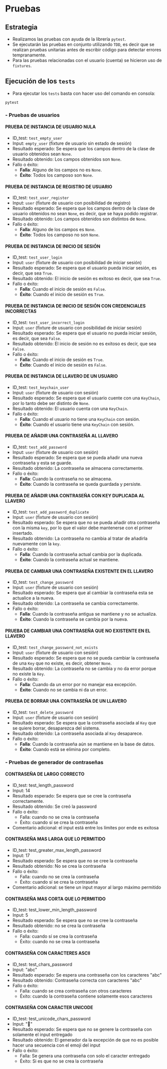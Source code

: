 # Pruebas

## Estrategia

- Realizamos las pruebas con ayuda de la librería `pytest`. 
- Se ejecutarán las pruebas en conjunto utilizando `TDD`, es decir que se realizan pruebas unitarias antes de escribir código para detectar errores tempranamente.
- Para las pruebas relacionadas con el usuario (cuenta) se hicieron uso de `fixtures`.

## Ejecución de los `tests`
- Para ejecutar los `tests` basta con hacer uso del comando en consola:
```
pytest
```

### - Pruebas de usuarios

#### PRUEBA DE INSTANCIA DE USUARIO NULA
- ID_test: `test_empty_user`
- Input: `empty_user` (fixture de usuario sin estado de sesión)
- Resultado esperado: Se espera que los campos dentro de la clase de usuario obtenidos sean `None`.
- Resultado obtenido: Los campos obtenidos son `None`.
- Fallo o éxito:
    - **Falla**: Alguno de los campos no es `None`.
    - **Éxito**: Todos los camposo son `None`.

#### PRUEBA DE INSTANCIA DE REGISTRO DE USUARIO
- ID_test: `test_user_register`
- Input: `user` (fixture de usuario con posibilidad de registro)
- Resultado esperado: Se espera que los campos dentro de la clase de usuario obtenidos no sean `None`, es decir, que se haya podido registrar.
- Resultado obtenido: Los campos obtenidos son distintos de `None`.
- Fallo o éxito:
    - **Falla**: Alguno de los campos es `None`.
    - **Éxito**: Todos los camposo no son `None`.

#### PRUEBA DE INSTANCIA DE INICIO DE SESIÓN
- ID_test: `test_user_login`
- Input: `user` (fixture de usuario con posibilidad de iniciar sesión)
- Resultado esperado: Se espera que el usuario pueda iniciar sesión, es decir, que sea `True`.
- Resultado obtenido: El inicio de sesión es exitoso es decir, que sea `True`.
- Fallo o éxito:
    - **Falla**: Cuando el inicio de sesión es `False`.
    - **Éxito**: Cuando el inicio de sesión es `True`.

#### PRUEBA DE INSTANCIA DE INICIO DE SESIÓN CON CREDENCIALES INCORRECTAS
- ID_test: `test_user_incorrect_login`
- Input: `user` (fixture de usuario con posibilidad de iniciar sesión)
- Resultado esperado: Se espera que el usuario no pueda iniciar sesión, es decir, que sea `False`.
- Resultado obtenido: El inicio de sesión no es exitoso es decir, que sea `False`.
- Fallo o éxito:
    - **Falla**: Cuando el inicio de sesión es `True`.
    - **Éxito**: Cuando el inicio de sesión es `False`.

#### PRUEBA DE INSTANCIA DE LLAVERO DE UN USUARIO
- ID_test: `test_keychain_user`
- Input: `user` (fixture de usuario con sesión)
- Resultado esperado: Se espera que el usuario cuente con una `KeyChain`, por lo tanto debe ser distinto de `None`.
- Resultado obtenido: El usuario cuenta con una `KeyChain`.
- Fallo o éxito:
    - **Falla**: Cuando el usuario no tiene una `KeyChain` con sesión.
    - **Éxito**: Cuando el usuario tiene una `KeyChain` con sesión.

#### PRUEBA DE AÑADIR UNA CONTRASEÑA AL LLAVERO
- ID_test: `test_add_password`
- Input: `user` (fixture de usuario con sesión)
- Resultado esperado: Se espera que se pueda añadir una nueva contraseña y esta se guarde.
- Resultado obtenido: La contraseña se almacena correctamente.
- Fallo o éxito:
    - **Falla**: Cuando la contraseña no se almacena.
    - **Éxito**: Cuando la contraseña se queda guardada y persiste.

#### PRUEBA DE AÑADIR UNA CONTRASEÑA CON KEY DUPLICADA AL LLAVERO
- ID_test: `test_add_password_duplicate`
- Input: `user` (fixture de usuario con sesión)
- Resultado esperado: Se espera que no se pueda añadir otra contraseña con la misma `key`, por lo que el valor debe mantenerse con el primer insertado.
- Resultado obtenido: La contraseña no cambia al tratar de añadirla nuevamente con la `key`.
- Fallo o éxito:
    - **Falla**: Cuando la contraseña actual cambia por la duplicada.
    - **Éxito**: Cuando la contraseña actual se mantiene.

#### PRUEBA DE CAMBIAR UNA CONTRASEÑA EXISTENTE EN EL LLAVERO
- ID_test: `test_change_password`
- Input: `user` (fixture de usuario con sesión)
- Resultado esperado: Se espera que al cambiar la contraseña esta se actualice a la nueva.
- Resultado obtenido: La contraseña se cambia correctamente.
- Fallo o éxito:
    - **Falla**: Cuando la contraseña antigua se mantiene y no se actualiza.
    - **Éxito**: Cuando la contraseña se cambia por la nueva.

#### PRUEBA DE CAMBIAR UNA CONTRASEÑA QUE NO EXISTENTE EN EL LLAVERO
- ID_test: `test_change_password_not_exists`
- Input: `user` (fixture de usuario con sesión)
- Resultado esperado: Se espera que no se pueda cambiar la contraseña de una `Key` que no existe, es decir, obtener `None`.
- Resultado obtenido: La contraseña no se cambia y no da error porque no existe la `Key`.
- Fallo o éxito:
    - **Falla**: Cuando da un error por no manejar esa excepción.
    - **Éxito**: Cuando no se cambia ni da un error.

#### PRUEBA DE BORRAR UNA CONTRASEÑA DE UN LLAVERO
- ID_test: `test_delete_password`
- Input: `user` (fixture de usuario con sesión)
- Resultado esperado: Se espera que la contraseña asociada al `Key` que se quiere borrar, desaparezca del sistema.
- Resultado obtenido: La contraseña asociada al `Key` desaparece.
- Fallo o éxito:
    - **Falla**: Cuando la contraseña aún se mantiene en la base de datos.
    - **Éxito**: Cuando está se elimina por completo.

### - Pruebas de generador de contraseñas
#### CONTRASEÑA DE LARGO CORRECTO
- ID_test: test_length_password
- Input: 14
- Resultado esperado: Se espera que se cree la contraseña correctamente.
- Resultado obtenido: Se creó la password
- Fallo o éxito: 
  - Falla: cuando no se crea la contraseña
  - Éxito: cuando sí se crea la contraseña
- Comentario adicional: el input está entre los límites por ende es exitosa
  

#### CONTRASEÑA MAS LARGA QUE LO PERMITIDO
- ID_test: test_greater_max_length_password
- Input: 17
- Resultado esperado: Se espera que no se cree la contraseña
- Resultado obtenido: No se crea la contraseña
- Fallo o éxito: 
  - Falla: cuando no se crea la contraseña
  - Éxito: cuando sí se crea la contraseña
- Comentario adicional: se tiene un input mayor al largo máximo permitido


#### CONTRASEÑA MAS CORTA QUE LO PERMITIDO
- ID_test: test_lower_min_length_password
- Input: 5
- Resultado esperado: Se espera que no se cree la contraseña
- Resultado obtenido: no se crea la contraseña
- Fallo o éxito: 
  - Falla: cuando sí se crea la contraseña
  - Éxito: cuando no se crea la contraseña

#### CONTRASEÑA CON CARACTERES ASCII
- ID_test: test_chars_password
- Input: "abc"
- Resultado esperado: Se espera una contraseña con los caracteres "abc"
- Resultado obtenido: Contraseña correcta con caracteres "abc"
- Fallo o éxito: 
  - Falla: cuando se crea contraseña con otros caracteres
  - Éxito: cuando la contraseña contiene solamente esos caracteres

#### CONTRASEÑA CON CARACTER UNICODE
- ID_test: test_unicode_chars_password
- Input: "🐍"
- Resultado esperado: Se espera que no se genere la contraseña con solamente el input entregado
- Resultado obtenido: El generador da la excepción de que no es posible hacer una secuencia con el emoji del input
- Fallo o éxito: 
  - Falla: Se genera una contraseña con solo el caracter entregado
  - Éxito: Si es que no se crea la contraseña
